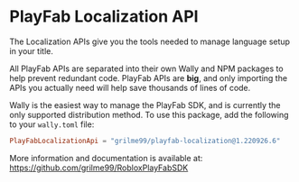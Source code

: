 # PlayFab Localization API

The Localization APIs give you the tools needed to manage language setup in your title.

All PlayFab APIs are separated into their own Wally and NPM packages to help prevent redundant code.
PlayFab APIs are **big**, and only importing the APIs you actually need will help save thousands of lines of code.

Wally is the easiest way to manage the PlayFab SDK, and is currently the only supported distribution method.
To use this package, add the following to your `wally.toml` file:

```toml
PlayFabLocalizationApi = "grilme99/playfab-localization@1.220926.6"
```

More information and documentation is available at:
https://github.com/grilme99/RobloxPlayFabSDK
